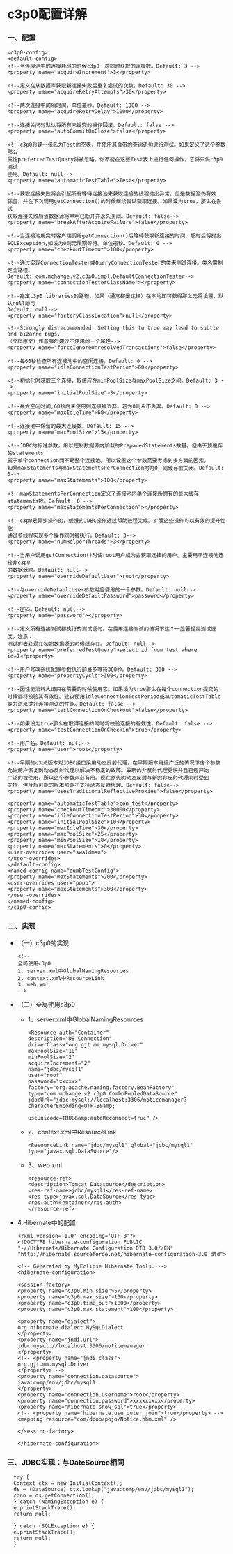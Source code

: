 # c3p0配置详解

### 一、配置

    <c3p0-config>    
    <default-config>    
    <!--当连接池中的连接耗尽的时候c3p0一次同时获取的连接数。Default: 3 -->    
    <property name="acquireIncrement">3</property>    
      
    <!--定义在从数据库获取新连接失败后重复尝试的次数。Default: 30 -->    
    <property name="acquireRetryAttempts">30</property>    
      
    <!--两次连接中间隔时间，单位毫秒。Default: 1000 -->    
    <property name="acquireRetryDelay">1000</property>    
      
    <!--连接关闭时默认将所有未提交的操作回滚。Default: false -->    
    <property name="autoCommitOnClose">false</property>    
      
    <!--c3p0将建一张名为Test的空表，并使用其自带的查询语句进行测试。如果定义了这个参数那么    
    属性preferredTestQuery将被忽略。你不能在这张Test表上进行任何操作，它将只供c3p0测试    
    使用。Default: null-->    
    <property name="automaticTestTable">Test</property>    
      
    <!--获取连接失败将会引起所有等待连接池来获取连接的线程抛出异常。但是数据源仍有效    
    保留，并在下次调用getConnection()的时候继续尝试获取连接。如果设为true，那么在尝试    
    获取连接失败后该数据源将申明已断开并永久关闭。Default: false-->    
    <property name="breakAfterAcquireFailure">false</property>    
      
    <!--当连接池用完时客户端调用getConnection()后等待获取新连接的时间，超时后将抛出    
    SQLException,如设为0则无限期等待。单位毫秒。Default: 0 -->    
    <property name="checkoutTimeout">100</property>    
      
    <!--通过实现ConnectionTester或QueryConnectionTester的类来测试连接。类名需制定全路径。    
    Default: com.mchange.v2.c3p0.impl.DefaultConnectionTester-->    
    <property name="connectionTesterClassName"></property>    
      
    <!--指定c3p0 libraries的路径，如果（通常都是这样）在本地即可获得那么无需设置，默认null即可    
    Default: null-->    
    <property name="factoryClassLocation">null</property>    
      
    <!--Strongly disrecommended. Setting this to true may lead to subtle and bizarre bugs.    
    （文档原文）作者强烈建议不使用的一个属性-->    
    <property name="forceIgnoreUnresolvedTransactions">false</property>    
      
    <!--每60秒检查所有连接池中的空闲连接。Default: 0 -->    
    <property name="idleConnectionTestPeriod">60</property>    
      
    <!--初始化时获取三个连接，取值应在minPoolSize与maxPoolSize之间。Default: 3 -->    
    <property name="initialPoolSize">3</property>    
      
    <!--最大空闲时间,60秒内未使用则连接被丢弃。若为0则永不丢弃。Default: 0 -->    
    <property name="maxIdleTime">60</property>    
      
    <!--连接池中保留的最大连接数。Default: 15 -->    
    <property name="maxPoolSize">15</property>    
      
    <!--JDBC的标准参数，用以控制数据源内加载的PreparedStatements数量。但由于预缓存的statements    
    属于单个connection而不是整个连接池。所以设置这个参数需要考虑到多方面的因素。    
    如果maxStatements与maxStatementsPerConnection均为0，则缓存被关闭。Default: 0-->    
    <property name="maxStatements">100</property>    
      
    <!--maxStatementsPerConnection定义了连接池内单个连接所拥有的最大缓存statements数。Default: 0 -->    
    <property name="maxStatementsPerConnection"></property>    
      
    <!--c3p0是异步操作的，缓慢的JDBC操作通过帮助进程完成。扩展这些操作可以有效的提升性能    
    通过多线程实现多个操作同时被执行。Default: 3-->    
    <property name="numHelperThreads">3</property>    
      
    <!--当用户调用getConnection()时使root用户成为去获取连接的用户。主要用于连接池连接非c3p0    
    的数据源时。Default: null-->    
    <property name="overrideDefaultUser">root</property>    
      
    <!--与overrideDefaultUser参数对应使用的一个参数。Default: null-->    
    <property name="overrideDefaultPassword">password</property>    
      
    <!--密码。Default: null-->    
    <property name="password"></property>    
      
    <!--定义所有连接测试都执行的测试语句。在使用连接测试的情况下这个一显著提高测试速度。注意：    
    测试的表必须在初始数据源的时候就存在。Default: null-->    
    <property name="preferredTestQuery">select id from test where id=1</property>    
      
    <!--用户修改系统配置参数执行前最多等待300秒。Default: 300 -->    
    <property name="propertyCycle">300</property>    
      
    <!--因性能消耗大请只在需要的时候使用它。如果设为true那么在每个connection提交的    
    时候都将校验其有效性。建议使用idleConnectionTestPeriod或automaticTestTable    
    等方法来提升连接测试的性能。Default: false -->    
    <property name="testConnectionOnCheckout">false</property>    
      
    <!--如果设为true那么在取得连接的同时将校验连接的有效性。Default: false -->    
    <property name="testConnectionOnCheckin">true</property>    
      
    <!--用户名。Default: null-->    
    <property name="user">root</property>    
      
    <!--早期的c3p0版本对JDBC接口采用动态反射代理。在早期版本用途广泛的情况下这个参数    
    允许用户恢复到动态反射代理以解决不稳定的故障。最新的非反射代理更快并且已经开始    
    广泛的被使用，所以这个参数未必有用。现在原先的动态反射与新的非反射代理同时受到    
    支持，但今后可能的版本可能不支持动态反射代理。Default: false-->    
    <property name="usesTraditionalReflectiveProxies">false</property>  
      
    <property name="automaticTestTable">con_test</property>    
    <property name="checkoutTimeout">30000</property>    
    <property name="idleConnectionTestPeriod">30</property>    
    <property name="initialPoolSize">10</property>    
    <property name="maxIdleTime">30</property>    
    <property name="maxPoolSize">25</property>    
    <property name="minPoolSize">10</property>    
    <property name="maxStatements">0</property>    
    <user-overrides user="swaldman">    
    </user-overrides>    
    </default-config>    
    <named-config name="dumbTestConfig">    
    <property name="maxStatements">200</property>    
    <user-overrides user="poop">    
    <property name="maxStatements">300</property>    
    </user-overrides>    
    </named-config>    
    </c3p0-config> 

 ### 二、实现

* （一）c3p0的实现

      <!--
      全局使用c3p0
      1. server.xml中GlobalNamingResources
      2. context.xml中ResourceLink
      3. web.xml
      -->

* （二）全局使用c3p0

  * 1、server.xml中GlobalNamingResources

        <Resource auth="Container"
        description="DB Connection"
        driverClass="org.gjt.mm.mysql.Driver"
        maxPoolSize="10"
        minPoolSize="2"
        acquireIncrement="2"
        name="jdbc/mysql1"
        user="root"
        password="xxxxxx"
        factory="org.apache.naming.factory.BeanFactory"
        type="com.mchange.v2.c3p0.ComboPooledDataSource"
        jdbcUrl="jdbc:mysql://localhost:3306/noticemanager?characterEncoding=UTF-8&amp;
                                            useUnicode=TRUE&amp;autoReconnect=true" />

  * 2、context.xml中ResourceLink

        <ResourceLink name="jdbc/mysql1" global="jdbc/mysql1" type="javax.sql.DataSource"/>

  * 3、web.xml
  
        <resource-ref>
        <description>Tomcat Datasource</description>
        <res-ref-name>jdbc/mysql1</res-ref-name>
        <res-type>javax.sql.DataSource</res-type>
        <res-auth>Container</res-auth>
        </resource-ref>

* 4.Hibernate中的配置

      <?xml version='1.0' encoding='UTF-8'?>
      <!DOCTYPE hibernate-configuration PUBLIC
      "-//Hibernate/Hibernate Configuration DTD 3.0//EN"
      "http://hibernate.sourceforge.net/hibernate-configuration-3.0.dtd">

      <!-- Generated by MyEclipse Hibernate Tools. -->
      <hibernate-configuration>

      <session-factory>
      <property name="c3p0.min_size">5</property>
      <property name="c3p0.max_size">100</property>
      <property name="c3p0.time_out">1800</property>
      <property name="c3p0.max_statement">100</property>

      <property name="dialect">
      org.hibernate.dialect.MySQLDialect
      </property>
      <property name="jndi.url">
      jdbc:mysql://localhost:3306/noticemanager
      </property>
      <!-- <property name="jndi.class">
      org.gjt.mm.mysql.Driver
      </property> -->
      <property name="connection.datasource">
      java:comp/env/jdbc/mysql1
      </property>
      <property name="connection.username">root</property>
      <property name="connection.password">xxxxxxxxx</property>
      <property name="hibernate.show_sql">true</property>
      <!-- <property name="hibernate.use_outer_join">true</property> -->
      <mapping resource="com/dpoo/pojo/Notice.hbm.xml" />

      </session-factory>

      </hibernate-configuration>

### 三、JDBC实现：与DateSource相同

      try {
      Context ctx = new InitialContext();
      ds = (DataSource) ctx.lookup("java:comp/env/jdbc/mysql1");
      conn = ds.getConnection();
      } catch (NamingException e) {
      e.printStackTrace();
      return null;

      } catch (SQLException e) {
      e.printStackTrace();
      return null;
      }
